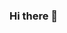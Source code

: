 ### Hi there 👋

<!--
**babanahid/babanahid** is a ✨ _special_ ✨ repository because its `README.md` (this file) appears on your GitHub profile.

Here are some ideas to get you started:

- 🔷My name is muhammad nahid towfiq
- 💠I am very simple boy 
-🌼 Dont break my heart
-🍁 
- 🔹 I’m looking for help with ...
- ⬛ Ask me about ...
- ⚫ How to reach me: ...
- ⬜ Pronouns: ...
- 🔵 Fun fact: ...
-->
